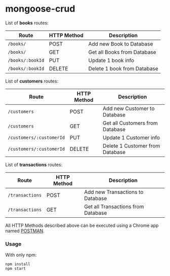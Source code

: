 # mongoose-crud

List of **books** routes:

|Route | HTTP Method | Description |
|------|------|-------------|
|`/books/` | POST | Add new Book to Database |
|`/books/` | GET | Get all Books from Database|
|`/books/:bookId` | PUT | Update 1 book info |
|`/books/:bookId` | DELETE | Delete 1 book from Database |

List of **customers** routes:

|Route | HTTP Method | Description |
|------|------|-------------|
|`/customers` | POST | Add new Customer to Database |
|`/customers` | GET | Get all Customers from Database|
|`/customers/:customerId` | PUT | Update 1 Customer info |
|`/customers/:customerId` | DELETE | Delete 1 Customer from Database |

List of **transactions** routes:

|Route | HTTP Method | Description |
|------|------|-------------|
|`/transactions` | POST | Add new Transactions to Database |
|`/transactions` | GET | Get all Transactions from Database |

All HTTP Methods described above can be executed using a Chrome app named  [POSTMAN](https://chrome.google.com/webstore/detail/postman/fhbjgbiflinjbdggehcddcbncdddomop?hl=en).


### Usage

With only npm:

```
npm install
npm start
```
